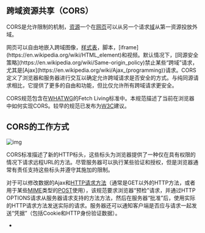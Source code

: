 ## **跨域资源共享**（**CORS**）

CORS是允许限制的机制，[资源](https://en.wikipedia.org/wiki/Web_resource)一个在[网页](https://en.wikipedia.org/wiki/Web_page)可以从另一个请求[域](https://en.wikipedia.org/wiki/Domain_name)从第一资源投放外域。

网页可以自由地嵌入跨域图像，[样式表](https://en.wikipedia.org/wiki/Style_sheet_(web_development))，脚本，[iframe](https://en.wikipedia.org/wiki/HTML_element)和视频。默认情况下，[同源安全策略](https://en.wikipedia.org/wiki/Same-origin_policy)禁止某些“跨域”请求，尤其是[Ajax](https://en.wikipedia.org/wiki/Ajax_(programming))请求。CORS定义了浏览器和服务器进行交互以确定允许跨域请求是否安全的方式。与纯同源请求相比，它提供了更多的自由和功能，但比仅允许所有跨域请求更安全。

CORS规范包含在[WHATWG](https://en.wikipedia.org/wiki/WHATWG)的Fetch Living标准中。本规范描述了当前在浏览器中如何实现CORS。较早的规范已发布为[W3C](https://en.wikipedia.org/wiki/World_Wide_Web_Consortium)建议。

## CORS的工作方式



![img](https://upload.wikimedia.org/wikipedia/commons/thumb/c/ca/Flowchart_showing_Simple_and_Preflight_XHR.svg/770px-Flowchart_showing_Simple_and_Preflight_XHR.svg.png)

CORS标准描述了新的HTTP标头，这些标头为浏览器提供了一种仅在具有权限的情况下请求远程URL的方法。尽管服务器可以执行某些验证和授权，但是浏览器通常有责任支持这些标头并遵守其施加的限制。

对于可以修改数据的Ajax和[HTTP请求方法](https://en.wikipedia.org/wiki/Request_method)（通常是GET以外的HTTP方法，或者用于某些[MIME](https://en.wikipedia.org/wiki/MIME)类型的[POST](https://en.wikipedia.org/wiki/POST_(HTTP))使用），该规范要求浏览器“预检”请求，并通过HTTP OPTIONS请求从服务器请求支持的方法方法，然后在服务器“批准”后，使用实际的HTTP请求方法发送实际的请求。服务器还可以通知客户端是否应与请求一起发送“凭据”（包括Cookie和HTTP身份验证数据）。



*